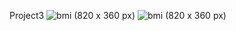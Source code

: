  Project3
![bmi (820 x 360 px)](https://github.com/jismi123/Projects/blob/main/project3/Screenshot%20(278).png)
![bmi (820 x 360 px)](https://github.com/jismi123/Projects/blob/main/project3/Screenshot%20(280).png)
